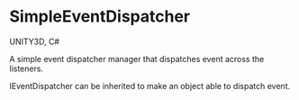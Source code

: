 # SimpleEventDispatcher

UNITY3D, C#

A simple event dispatcher manager that dispatches event across the listeners.

IEventDispatcher can be inherited to make an object able to dispatch event.
